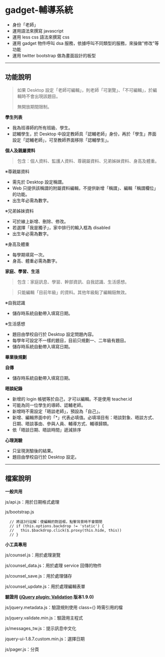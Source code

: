 gadget-輔導系統
==========================

* 身份「老師」
* 運用語法來撰寫 javascript
* 運用 less css 語法來撰寫 css
* 運用 gadget 物件呼叫 dsa 服務，依據呼叫不同類型的服務，來操做"修改"等功能
* 運用 twitter bootstrap 做為畫面設計的板型


----------


功能說明
-------

> 如果 Desktop 設定「老師可編輯」，則老師「可瀏覽」、「不可編輯」，於編輯時不會出現該題目。
>
> 無開放期間限制。

**學生列表**

 - 我為班導師的所有班級、學生。
 - 認輔學生，於 Desktop 中設定教師具「認輔老師」身份，再於「學生」界面設定「認輔老師」，可至教師界面移除「認輔學生」。


**個人及親屬資料**

> 包含：個人資料、監護人資料、尊親屬資料、兄弟姊妹資料、身高及體重。

 ※尊親屬資料

 - 需先於 Desktop 設定稱謂。
 - Web 只提供該稱謂的附屬資料編輯，不提供新增「稱謂」、編輯「稱謂欄位」的功能。
 - 出生年必需為數字。

※兄弟姊妹資料

 - 可於線上新增、刪除、修改。
 - 若選擇「我是獨子」，家中排行的輸入框為 disabled
 - 出生年必需為數字。

※身高及體重

 - 每學期填寫一次。
 - 身高、體重必需為數字。

**家庭、學習、生活**

>包含：家庭訊息、學習、幹部資訊、自我認識、生活感想。

>只能編輯「目前年級」的資料。其他年級點了編輯鈕無效。

※自我認識

 - 儲存時系統自動帶入填寫日期。

※生活感想

 - 題目由學校自行於 Desktop 設定問題內容。
 - 每學年可設定不一樣的題目，目前只規劃一、二年級有題目。
 - 儲存時系統自動帶入填寫日期。

**畢業後規劃**


**自傳**

 - 儲存時系統自動帶入填寫日期。

**晤談紀錄**

 - 新增的 login 帳號等於自己，才可以編輯。不是使用 teacher.id
 - 可能為同一位學生的導師、認輔老師。
 - 新增時不需設定「晤談老師」，預設為「自己」。
 - 新增、編輯界面中的「*」代表必填值。必填項目有：晤談對象、晤談方式、日期、晤談事由、參與人員、輔導方式、輔導歸類。
 - 依「晤談日期、晤談時間」遞減排序

**心理測驗**

 - 只呈現測驗後的結果。
 - 題目由學校自行於 Desktop 設定。

----------


檔案說明
-------
**一般共用**

js/api.js：用於日期格式處理

js/bootstrap.js

      // 將這3行註解：使編輯的對話框，點擊背景時不會關閉
      // if (this.options.backdrop != 'static') {
      //   this.$backdrop.click($.proxy(this.hide, this))
      // }

**小工具專用**

js/counsel.js：用於處理瀏覽

js/counsel_data.js：用於處理 service 回傳的物件

js/counsel_save.js：用於處理儲存

js/counsel_update.js：用於處理編輯表單

**驗證用 ([jQuery plugin: Validation][1] 版本1.9.0)**

js/jquery.metadata.js：驗證規則使用 class={} 時需引用的檔

js/jquery.validate.min.js：驗證用主程式

js/messages_tw.js：提示訊息中文化

jquery-ui-1.8.7.custom.min.js：選擇日期

js/pager.js：分頁

  [1]: http://bassistance.de/jquery-plugins/jquery-plugin-validation/